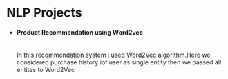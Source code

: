 <html>
  
<body>
  <h1>NLP Projects</h1>  
  <ul>
    <li><h4>Product Recommendation using Word2vec</h4> <br>
In this recommendation system i used Word2Vec algorithm.Here we considered purchase history iof user as  single entity then we passed all entites to Word2Vec</li>
  </ul>
  </body>
  </html>
